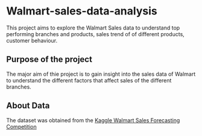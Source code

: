 # Walmart-sales-data-analysis
This project aims to explore the Walmart Sales data to understand top performing branches and products, sales trend of of different products, customer behaviour.
## Purpose of the project
The major aim of thie project is to gain insight into the sales data of Walmart to understand the different factors that affect sales of the different branches.
## About Data
The dataset was obtained from the  [Kaggle Walmart Sales Forecasting Competition](https://www.kaggle.com/c/walmart-recruiting-store-sales-forecasting)
